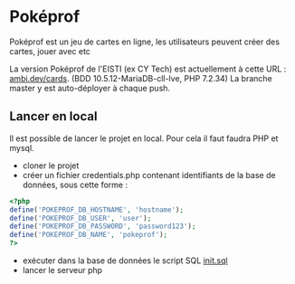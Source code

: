 # Poképrof

Poképrof est un jeu de cartes en ligne, les utilisateurs peuvent créer des cartes, jouer avec etc

La version Poképrof de l'EISTI (ex CY Tech) est actuellement à cette URL : [ambi.dev/cards](https://ambi.dev/cards). (BDD 10.5.12-MariaDB-cll-lve, PHP 7.2.34) La branche master y est auto-déployer à chaque push.

## Lancer en local

Il est possible de lancer le projet en local.
Pour cela il faut faudra PHP et mysql.
 - cloner le projet
 - créer un fichier credentials.php contenant identifiants de la base de données, sous cette forme :
```php
<?php
define('POKEPROF_DB_HOSTNAME', 'hostname');
define('POKEPROF_DB_USER', 'user');
define('POKEPROF_DB_PASSWORD', 'password123');
define('POKEPROF_DB_NAME', 'pokeprof');
?>
```
 - exécuter dans la base de données le script SQL [init.sql](init.sql)
 - lancer le serveur php
